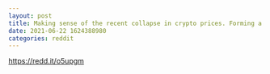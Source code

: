 ```yaml
--- 
layout: post 
title: Making sense of the recent collapse in crypto prices. Forming a gameplan. 
date: 2021-06-22 1624388980 
categories: reddit 
--- 
```

https://redd.it/o5upgm